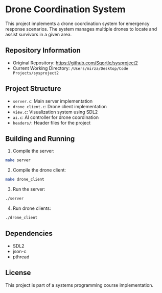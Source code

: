 # Drone Coordination System

This project implements a drone coordination system for emergency response scenarios. The system manages multiple drones to locate and assist survivors in a given area.

## Repository Information

- Original Repository: https://github.com/Sqortle/sysproject2
- Current Working Directory: `/Users/mirza/Desktop/Code Projects/sysproject2`

## Project Structure

- `server.c`: Main server implementation
- `drone_client.c`: Drone client implementation
- `view.c`: Visualization system using SDL2
- `ai.c`: AI controller for drone coordination
- `headers/`: Header files for the project

## Building and Running

1. Compile the server:
```bash
make server
```

2. Compile the drone client:
```bash
make drone_client
```

3. Run the server:
```bash
./server
```

4. Run drone clients:
```bash
./drone_client
```

## Dependencies

- SDL2
- json-c
- pthread

## License

This project is part of a systems programming course implementation. 